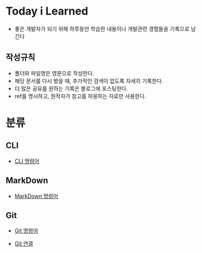 # Today i Learned

- 좋은 개발자가 되기 위해 하루동안 학습한 내용이나 개발관련 경험들을 기록으로 남긴다

## 작성규칙

- 폴더와 파일명은 영문으로 작성한다.
- 해당 문서를 다시 봤을 때, 추가적인 검색이 없도록 자세히 기록한다.
- 더 많은 공유를 원하는 기록은 블로그에 포스팅한다.
- ref를 명시하고, 원작자가 참고를 허용하는 자료만 사용한다.


# 분류

## CLI
- [CLI 명령어](https://github.com/ljheayeee/TIL/blob/master/CLI/CLI-Command.md)

## MarkDown
- [MarkDown 명령어](https://github.com/ljheayeee/TIL/blob/master/MarkDown/MD-Command.md)

## Git
- [Git 명령어](https://github.com/ljheayeee/TIL/blob/master/Git/Git-Command.md)

- [Git 연결]()